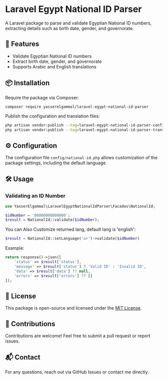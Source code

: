 # Laravel Egypt National ID Parser

A Laravel package to parse and validate Egyptian National ID numbers, extracting details such as birth date, gender, and governorate.

## 📌 Features
- Validate Egyptian National ID numbers
- Extract birth date, gender, and governorate
- Supports Arabic and English translations

## 📦 Installation

Require the package via Composer:

```sh
composer require yasserelgammal/laravel-egypt-national-id-parser
```

Publish the configuration and translation files:

```sh
php artisan vendor:publish --tag=laravel-egypt-national-id-parser-config
php artisan vendor:publish --tag=laravel-egypt-national-id-parser-translations
```

## ⚙️ Configuration

The configuration file `config/national-id.php` allows customization of the package settings, including the default language.

## 🛠 Usage

### Validating an ID Number

```php
use YasserElgammal\LaravelEgyptNationalIdParser\Facades\NationalId;

$idNumber = '00000000000000';
$result = NationalId::validate($idNumber);
```

You can Also Customize returned lang, default lang is 'english':

```php
$result = NationalId::setLanguage('ar')->validate($idNumber)
```

Example:

```php
return response()->json([
    'status' => $result['status'],
    'message' => $result['status'] ? 'Valid ID' : 'Invalid ID',
    'data' => $result['data'] ?? null,
    'errors' => $result['errors'] ?? []
]);
```

## 📝 License
This package is open-source and licensed under the [MIT License](LICENSE.md).

## 🙌 Contributions
Contributions are welcome! Feel free to submit a pull request or report issues.

## 📬 Contact
For any questions, reach out via GitHub Issues or contact me directly.
